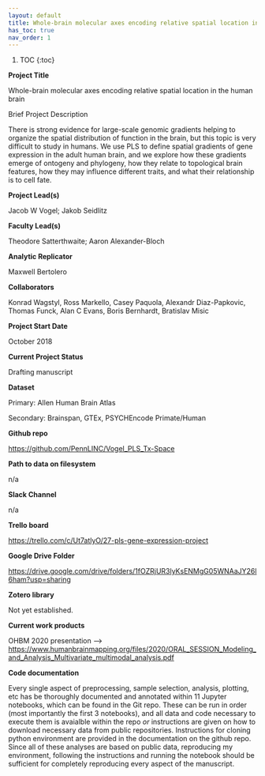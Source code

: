 ```yaml
---
layout: default
title: Whole-brain molecular axes encoding relative spatial location in the human brain
has_toc: true
nav_order: 1
---
```


1. TOC {:toc}

**Project Title**

Whole-brain molecular axes encoding relative spatial location in the human brain

Brief Project Description

There is strong evidence for large-scale genomic gradients helping to organize the spatial distribution of function in the brain, but this topic is very difficult to study in humans. We use PLS to define spatial gradients of gene expression in the adult human brain, and we explore how these gradients emerge of ontogeny and phylogeny, how they relate to topological brain features, how they may influence different traits, and what their relationship is to cell fate.


**Project Lead(s)**

Jacob W Vogel; Jakob Seidlitz

**Faculty Lead(s)**

Theodore Satterthwaite; Aaron Alexander-Bloch


**Analytic Replicator**

Maxwell Bertolero


**Collaborators**

Konrad Wagstyl, Ross Markello, Casey Paquola, Alexandr Diaz-Papkovic, Thomas Funck, Alan C Evans, Boris Bernhardt, Bratislav Misic


**Project Start Date**

October 2018


**Current Project Status**

Drafting manuscript


**Dataset**

Primary: Allen Human Brain Atlas

Secondary: Brainspan, GTEx, PSYCHEncode Primate/Human


**Github repo**

https://github.com/PennLINC/Vogel_PLS_Tx-Space


**Path to data on filesystem**

n/a


**Slack Channel**

n/a


**Trello board**

https://trello.com/c/Ut7atlyO/27-pls-gene-expression-project


**Google Drive Folder**

https://drive.google.com/drive/folders/1fOZRjUR3lyKsENMgG05WNAaJY26l6ham?usp=sharing


**Zotero library**

Not yet established.


**Current work products**

OHBM 2020 presentation --> https://www.humanbrainmapping.org/files/2020/ORAL_SESSION_Modeling_and_Analysis_Multivariate_multimodal_analysis.pdf


**Code documentation**

Every single aspect of preprocessing, sample selection, analysis, plotting, etc has be thoroughly documented and annotated within 11 Jupyter notebooks, which can be found in the Git repo. These can be run in order (most importantly the first 3 notebooks), and all data and code necessary to execute them is avaialble within the repo *or* instructions are given on how to download necessary data from public repositories. Instructions for cloning python environment are provided in the documentation on the github repo. Since all of these analyses are based on public data, reproducing my environment, following the instructions and running the notebook should be sufficient for completely reproducing every aspect of the manuscript.
